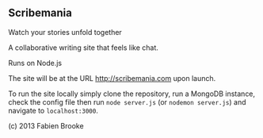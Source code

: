 Scribemania
-----------

Watch your stories unfold together

A collaborative writing site that feels like chat.

Runs on Node.js

The site will be at the URL http://scribemania.com upon launch.

To run the site locally simply clone the repository, run a MongoDB instance, check the config file
then run ```node server.js``` (or ```nodemon server.js```) and navigate to ```localhost:3000```.


(c) 2013 Fabien Brooke